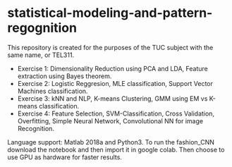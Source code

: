 # statistical-modeling-and-pattern-regognition
This repository is created for the purposes of the TUC subject with the same name, or TEL311.

  - Exercise 1: Dimensionality Reduction using PCA and LDA, Feature extraction using Bayes theorem.
  - Exercise 2: Logistic Reggresion, MLE classification, Support Vector Machines classification.
  - Exercise 3: kNN and NLP, K-means Clustering, GMM using EM vs K-means classification.
  - Exercise 4: Feature Selection, SVM-Classification, Cross Validation, Overfitting, Simple Neural Network, Convolutional NN for image       Recognition.

Language support: Matlab 2018a and Python3.
To run the fashion_CNN download the notebook and then import it in google colab. Then choose to use GPU as hardware for faster results.
